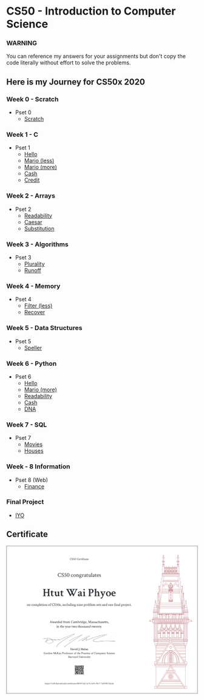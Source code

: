 # CS50 - Introduction to Computer Science

### WARNING
You can reference my answers for your assignments but don't copy the code literally without effort to solve the problems. 

## Here is my Journey for CS50x 2020
### Week 0 - Scratch
- Pset 0
  - [Scratch](https://github.com/htutwaiphyoe/CS50/tree/master/Introduction%20to%20Computer%20Science/Week%200%20-%20Scratch "Scratch")

### Week 1 - C
- Pset 1
  - [Hello](https://github.com/htutwaiphyoe/CS50/tree/master/Introduction%20to%20Computer%20Science/Week%201%20-%20C "Hello")
  - [Mario (less)](https://github.com/htutwaiphyoe/CS50/tree/master/Introduction%20to%20Computer%20Science/Week%201%20-%20C "Mario (less)")
  - [Mario (more)](https://github.com/htutwaiphyoe/CS50/tree/master/Introduction%20to%20Computer%20Science/Week%201%20-%20C "Mario (more)")
  - [Cash](https://github.com/htutwaiphyoe/CS50/tree/master/Introduction%20to%20Computer%20Science/Week%201%20-%20C "Cash")
  - [Credit](https://github.com/htutwaiphyoe/CS50/tree/master/Introduction%20to%20Computer%20Science/Week%201%20-%20C "Credit")

### Week 2 - Arrays
- Pset 2
  - [Readability](https://github.com/htutwaiphyoe/CS50/tree/master/Introduction%20to%20Computer%20Science/Week%202%20-%20Array "Readability")
  - [Caesar](https://github.com/htutwaiphyoe/CS50/tree/master/Introduction%20to%20Computer%20Science/Week%202%20-%20Array "Caesar")
  - [Substitution](https://github.com/htutwaiphyoe/CS50/blob/master/Introduction%20to%20Computer%20Science/Week%202%20-%20Array/substitution.c "Substitution")
  

### Week 3 - Algorithms
- Pset 3
  - [Plurality](https://github.com/htutwaiphyoe/CS50/tree/master/Introduction%20to%20Computer%20Science/Week%203%20-%20Algorithm "Plurality")
  - [Runoff](https://github.com/htutwaiphyoe/CS50/tree/master/Introduction%20to%20Computer%20Science/Week%203%20-%20Algorithm "Runoff")

### Week 4 - Memory
- Pset 4
  - [Filter (less)](https://github.com/htutwaiphyoe/CS50/tree/master/Introduction%20to%20Computer%20Science/Week%204%20-%20Memory/filter(less) "Filter (less)")
  - [Recover](https://github.com/htutwaiphyoe/CS50/tree/master/Introduction%20to%20Computer%20Science/Week%204%20-%20Memory/recover "Recover")


### Week 5 - Data Structures
- Pset 5
  - [Speller](https://github.com/htutwaiphyoe/CS50/tree/master/Introduction%20to%20Computer%20Science/Week%205%20-%20Data%20Structure/speller "Speller")

### Week 6 - Python
- Pset 6
  - [Hello](https://github.com/htutwaiphyoe/CS50/tree/master/Introduction%20to%20Computer%20Science/Week%206%20-%20Python/hello "Hello")
  - [Mario (more)](https://github.com/htutwaiphyoe/CS50/tree/master/Introduction%20to%20Computer%20Science/Week%206%20-%20Python/mario/more "Mario (more)")
  - [Readability](https://github.com/htutwaiphyoe/CS50/tree/master/Introduction%20to%20Computer%20Science/Week%206%20-%20Python/readability "Readability")
  - [Cash](https://github.com/htutwaiphyoe/CS50/tree/master/Introduction%20to%20Computer%20Science/Week%206%20-%20Python/cash "Cash")
  - [DNA](https://github.com/htutwaiphyoe/CS50/tree/master/Introduction%20to%20Computer%20Science/Week%206%20-%20Python/dna "DNA")

### Week 7 - SQL
- Pset 7
  - [Movies](https://github.com/htutwaiphyoe/CS50/tree/master/Introduction%20to%20Computer%20Science/Week%207%20-%20SQL/movies "Movies")
  - [Houses](https://github.com/htutwaiphyoe/CS50/tree/master/Introduction%20to%20Computer%20Science/Week%207%20-%20SQL/houses "Houses")

### Week - 8 Information
- Pset 8 (Web)
  - [Finance](https://github.com/htutwaiphyoe/CS50/tree/master/Introduction%20to%20Computer%20Science/Week%208%20-%20Information/finance "Finance")

### Final Project
- [IYO](https://github.com/htutwaiphyoe/IYO "IYO")


## Certificate
![Certificate](https://github.com/htutwaiphyoe/CS50/blob/master/Introduction%20to%20Computer%20Science/Certificate/Certificate.png)

